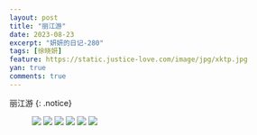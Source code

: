 ```yaml
---
layout: post
title: "丽江游"
date: 2023-08-23
excerpt: "妍妍的日记-280"
tags: [徐晓妍]
feature: https://static.justice-love.com/image/jpg/xktp.jpg
yan: true
comments: true
---
```

丽江游
{: .notice}
<figure>
    <img src="{{ site.staticUrl }}/yanyan/image/lijiang (1).jpg" />
    <img src="{{ site.staticUrl }}/yanyan/image/lijiang (2).jpg" />
    <img src="{{ site.staticUrl }}/yanyan/image/lijiang (3).jpg" />
    <img src="{{ site.staticUrl }}/yanyan/image/lijiang (4).jpg" />
    <img src="{{ site.staticUrl }}/yanyan/image/lijiang (5).jpg" />
    <img src="{{ site.staticUrl }}/yanyan/image/lijiang (6).jpg" />
</figure>
